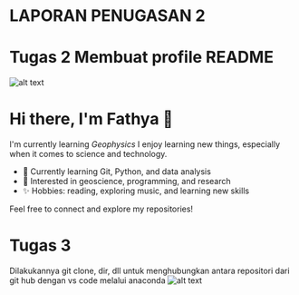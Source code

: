 # LAPORAN PENUGASAN 2

# Tugas 2 Membuat profile README 
![alt text](https://github.com/fathyarenataputri/Pertemuan-3-Metkom-2025/blob/main/download.jpeg?raw=true) 
# Hi there, I'm Fathya 👋

I'm currently learning *Geophysics* 
I enjoy learning new things, especially when it comes to science and technology.  

- 🌱 Currently learning Git, Python, and data analysis  
- 🎯 Interested in geoscience, programming, and research  
- ✨ Hobbies: reading, exploring music, and learning new skills  

Feel free to connect and explore my repositories!


# Tugas 3
Dilakukannya git clone, dir, dll untuk menghubungkan antara repositori dari git hub dengan vs code melalui anaconda
![alt text](https://github.com/fathyarenataputri/Percobaan_Metkom_3/blob/main/Screenshot%20(5411).pngraw=true)



